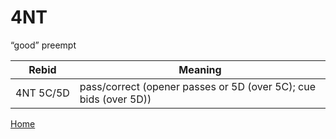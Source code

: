 # 4NT

“good” preempt

| Rebid | Meaning |
|---|---|
| 4NT&nbsp;5C/5D  | pass/correct (opener passes or 5D (over 5C); cue bids (over 5D)) |

[Home](../index.md)
